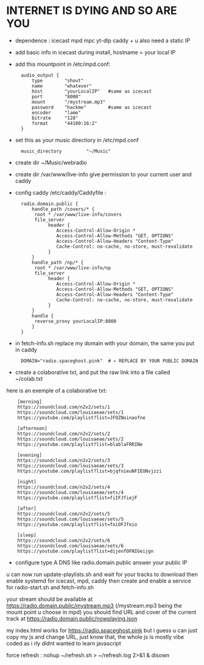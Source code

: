# INTERNET IS DYING AND SO ARE YOU


- dependence : icecast mpd mpc yt-dlp caddy + u also need a static IP
- add basic info in icecast during install, hostname = your local IP
- add this mountpoint in /etc/mpd.conf:

		audio_output {
		    type        "shout"
		    name        "whatever"		
		    host        "yourLocalIP"	#same as icecast
		    port        "8000"		      
		    mount       "/mystream.mp3" 
		    password    "hackme"        #same as icecast      
		    encoder     "lame"                
		    bitrate     "128"                 
		    format      "44100:16:2"
		}

- set this as your music directiory in /etc/mpd.conf 

		music_directory         "~/Music"


- create dir ~/Music/webradio
- create dir /var/www/live-info give permission to your current user and caddy
- config caddy /etc/caddy/Caddyfile :

		radio.domain.public {
			handle_path /covers/* {
			 root * /var/www/live-info/covers
			 file_server
		          header {
		             Access-Control-Allow-Origin *
		             Access-Control-Allow-Methods "GET, OPTIONS"
		             Access-Control-Allow-Headers "Content-Type"
		             Cache-Control: no-cache, no-store, must-revalidate
		          }
			}
			handle_path /np/* {
			 root * /var/www/live-info/np
			 file_server
		          header {
		             Access-Control-Allow-Origin *
		             Access-Control-Allow-Methods "GET, OPTIONS"
		             Access-Control-Allow-Headers "Content-Type"
		             Cache-Control: no-cache, no-store, must-revalidate
		          }
			}
			handle {
			 reverse_proxy yourLocalIP:8000
			}
		}

- in fetch-info.sh replace my domain with your domain, the same you put in caddy
	
		DOMAIN="radio.spaceghost.pink"  # ← REPLACE BY YOUR PUBLIC DOMAIN

- create a colaborative txt, and put the raw link into a file called ~/colab.txt
  
here is an exemple of a colaborative txt: 
	
		[morning]
		https://soundcloud.com/n2v2/sets/1
		https://soundcloud.com/louisaeae/sets/1
		https://youtube.com/playlist?list=JFOZNoinaofne
		
		[afternoon]
		https://soundcloud.com/n2v2/sets/2
		https://soundcloud.com/louisaeae/sets/2
		https://youtube.com/playlist?list=blablaFRRINe
		
		[evening]
		https://soundcloud.com/n2v2/sets/3
		https://soundcloud.com/louisaeae/sets/3
		https://youtube.com/playlist?list=bjqfnieuNFIEUNvjzzi
		
		[night]
		https://soundcloud.com/n2v2/sets/4
		https://soundcloud.com/louisaeae/sets/4
		https://youtube.com/playlist?list=fiIFJfiejF
		
		[after]
		https://soundcloud.com/n2v2/sets/5
		https://soundcloud.com/louisaeae/sets/5
		https://youtube.com/playlist?list=foiOFJfeio
		
		[sleep]
		https://soundcloud.com/n2v2/sets/6
		https://soundcloud.com/louisaeae/sets/6
		https://youtube.com/playlist?list=dijenfOFNIGeijgn

- configure type A DNS like radio.domain.public answer your public IP

u can now run update-playlists.sh and wait for your tracks to download then enable systemd for icecast, mpd, caddy then create and enable a service for radio-start.sh and fetch-info.sh

your stream should be available at https://radio.domain.public/mystream.mp3 (/mystream.mp3 being the mount point u choose in mpd)
you should find URL and cover of the current track at https://radio.domain.public/nowplaying.json

my index.html works for https://radio.spaceghost.pink but i guess u can just copy my js and change URL, just know that, the whole js is mostly vibe coded as i rly didnt wanted to learn javascript 

force refresh : nohup ~/refresh.sh > ~/refresh.log 2>&1 & disown

